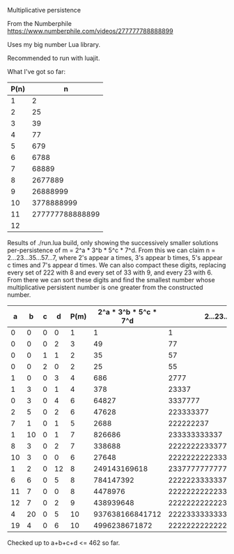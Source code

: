 Multiplicative persistence

From the Numberphile https://www.numberphile.com/videos/277777788888899

Uses my big number Lua library.

Recommended to run with luajit.

What I've got so far:

|P(n) |n               |
|-----|----------------|
|1    |2               |
|2    |25              |
|3    |39              |
|4    |77              |
|5    |679             |
|6    |6788            |
|7    |68889           |
|8    |2677889         |
|9    |26888999        |
|10   |3778888999      |
|11   |277777788888899 |
|12   |                |


Results of ./run.lua build, only showing the successively smaller solutions per-persistence of m = 2^a * 3^b * 5^c * 7^d.
From this we can claim n = 2...23...35...57...7, where 2's appear a times, 3's appear b times, 5's appear c times and 7's appear d times.
We can also compact these digits, replacing every set of 222 with 8 and every set of 33 with 9, and every 23 with 6.
From there we can sort these digits and find the smallest number whose multiplicative persistent number is one greater from the constructed number.

|a  |b  |c  |d  |P(m) |2^a * 3^b * 5^c * 7^d |2...23...35...57...7          |smallest form:    |
|---|---|---|---|-----|----------------------|------------------------------|------------------|
|0  |0  |0  |0  |1    |1                     |1                             |1                 |
|0  |0  |0  |2  |3    |49                    |77                            |77                |
|0  |0  |1  |1  |2    |35                    |57                            |57                |
|0  |0  |2  |0  |2    |25                    |55                            |55                |
|1  |0  |0  |3  |4    |686                   |2777                          |2777              |
|1  |3  |0  |1  |4    |378                   |23337                         |679               |
|0  |3  |0  |4  |6    |64827                 |3337777                       |377779            |
|2  |5  |0  |2  |6    |47628                 |223333377                     |267799            |
|7  |1  |0  |1  |5    |2688                  |222222237                     |6788              |
|1  |10 |0  |1  |7    |826686                |233333333337                  |2999997           |
|8  |3  |0  |2  |7    |338688                |2222222233377                 |2677889           |
|10 |3  |0  |0  |6    |27648                 |2222222222333777777           |67777778889       |
|1  |2  |0  |12 |8    |249143169618          |233777777777777               |27777777777779    |
|6  |6  |0  |5  |8    |784147392             |22222233333377777             |7777788999        |
|11 |7  |0  |0  |8    |4478976               |222222222223333333            |26888999          |
|12 |7  |0  |2  |9    |438939648             |222222222222333333377         |3778888999        |
|4  |20 |0  |5  |10   |937638166841712       |22223333333333333333333377777 |27777789999999999 |
|19 |4  |0  |6  |10   |4996238671872         |22222222222222222223333777777 |277777788888899   |

Checked up to a+b+c+d <= 462 so far.
